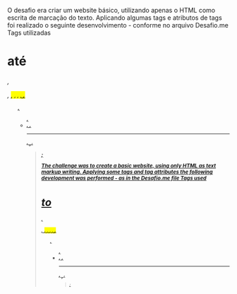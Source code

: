 O desafio era criar um website básico, utilizando apenas o HTML como escrita de marcação do texto. Aplicando algumas tags e atributos de tags foi realizado o seguinte desenvolvimento - conforme no arquivo Desafio.me
Tags utilizadas <h1> até <h6>, <p>, <mark>, <small>, <i>, <u>, <strong>, <ol>, <ul>, <li>, <a>, <hr>, <sub>, <sup>, <blockquote>;

The challenge was to create a basic website, using only HTML as text markup writing. Applying some tags and tag attributes the following development was performed - as in the Desafio.me file
Tags used <h1> to <h6>, <p>, <mark>, <small>, <i>, <u>, <strong>, <ol>, <ul>, <li>, <a>, <hr>, <sub>, <sup>, <blockquote>;
